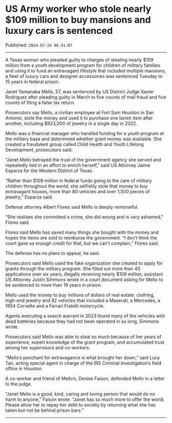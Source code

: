 # US Army worker who stole nearly $109 million to buy mansions and luxury cars is sentenced

Published :`2024-07-24 06:41:07`

---

A Texas woman who pleaded guilty to charges of stealing nearly $109 million from a youth development program for children of military families and using it to fund an extravagant lifestyle that included multiple mansions, a fleet of luxury cars and designer accessories was sentenced Tuesday to 15 years in federal prison.

Janet Yamanaka Mello, 57, was sentenced by US District Judge Xavier Rodriguez after pleading guilty in March to five counts of mail fraud and five counts of filing a false tax return.

Prosecutors say Mello, a civilian employee at Fort Sam Houston in San Antonio, stole the money and used it to purchase one lavish item after another, including $923,000 of jewelry in a single day in 2022.

Mello was a financial manager who handled funding for a youth program at the military base and determined whether grant money was available. She created a fraudulent group called Child Health and Youth Lifelong Development, prosecutors said.

“Janet Mello betrayed the trust of the government agency she served and repeatedly lied in an effort to enrich herself,” said US Attorney Jaime Esparza for the Western District of Texas.

“Rather than $109 million in federal funds going to the care of military children throughout the world, she selfishly stole that money to buy extravagant houses, more than 80 vehicles and over 1,500 pieces of jewelry,” Esparza said.

Defense attorney Albert Flores said Mello is deeply remorseful.

“She realizes she committed a crime, she did wrong and is very ashamed,” Flores said.

Flores said Mello has saved many things she bought with the money and hopes the items are sold to reimburse the government. “I don’t think the court gave us enough credit for that, but we can’t complain,” Flores said.

The defense has no plans to appeal, he said.

Prosecutors said Mello used the fake organization she created to apply for grants through the military program. She filled out more than 40 applications over six years, illegally receiving nearly $109 million, assistant US Attorney Justin Simmons wrote in a court document asking for Mello to be sentenced to more than 19 years in prison.

Mello used the money to buy millions of dollars of real estate, clothing, high-end jewelry and 82 vehicles that included a Maserati, a Mercedes, a 1954 Corvette and a Ferrari Fratelli motorcycle.

Agents executing a search warrant in 2023 found many of the vehicles with dead batteries because they had not been operated in so long, Simmons wrote.

Prosecutors said Mello was able to steal so much because of her years of experience, expert knowledge of the grant program, and accumulated trust among her supervisors and co-workers.

“Mello’s penchant for extravagance is what brought her down,” said Lucy Tan, acting special agent in charge of the IRS Criminal Investigation’s field office in Houston.

A co-worker and friend of Mello’s, Denise Faison, defended Mello in a letter to the judge.

“Janet Mello is a good, kind, caring and loving person that would do no harm to anyone,” Faison wrote. “Janet has so much more to offer the world. Please allow her to repay her debt to society by returning what she has taken but not be behind prison bars.”

---


